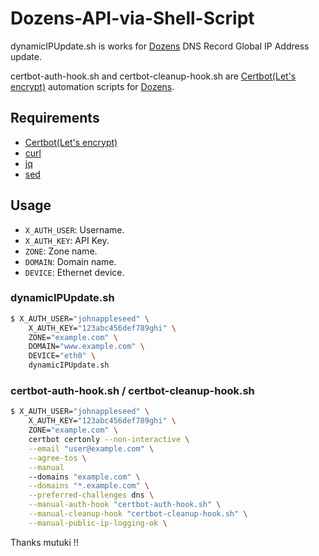 # Dozens-API-via-Shell-Script

dynamicIPUpdate.sh is works for [Dozens] DNS Record Global IP Address update.

certbot-auth-hook.sh and certbot-cleanup-hook.sh are [Certbot\(Let's encrypt\)] automation scripts for [Dozens].

## Requirements

- [Certbot\(Let's encrypt\)]
- [curl](https://curl.haxx.se/)
- [jq](https://stedolan.github.io/jq/)
- [sed](https://www.gnu.org/software/sed/)

## Usage

- `X_AUTH_USER`: Username.
- `X_AUTH_KEY`: API Key.
- `ZONE`: Zone name.
- `DOMAIN`: Domain name.
- `DEVICE`: Ethernet device.

### dynamicIPUpdate.sh

```sh
$ X_AUTH_USER="johnappleseed" \
    X_AUTH_KEY="123abc456def789ghi" \
    ZONE="example.com" \
    DOMAIN="www.example.com" \
    DEVICE="eth0" \
    dynamicIPUpdate.sh
```

### certbot-auth-hook.sh / certbot-cleanup-hook.sh

```sh
$ X_AUTH_USER="johnappleseed" \
    X_AUTH_KEY="123abc456def789ghi" \
    ZONE="example.com" \
    certbot certonly --non-interactive \
    --email "user@example.com" \
    --agree-tos \
    --manual
    --domains "example.com" \
    --domains "*.example.com" \
    --preferred-challenges dns \
    --manual-auth-hook "certbot-auth-hook.sh" \
    --manual-cleanup-hook "certbot-cleanup-hook.sh" \
    --manual-public-ip-logging-ok \
```

Thanks mutuki !!

[Dozens]: https://dozens.jp/
[Certbot\(Let's encrypt\)]: https://certbot.eff.org/

